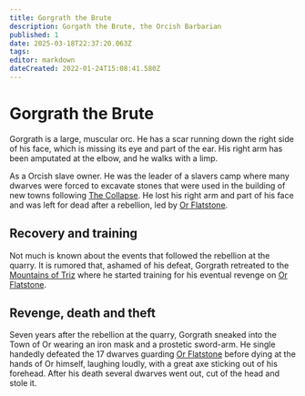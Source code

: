 ```yaml
---
title: Gorgrath the Brute
description: Gorgath the Brute, the Orcish Barbarian
published: 1
date: 2025-03-18T22:37:20.063Z
tags: 
editor: markdown
dateCreated: 2022-01-24T15:08:41.580Z
---
```


# Gorgrath the Brute
Gorgrath is a large, muscular orc. He has a scar running down the right side of his face, which is missing its eye and part of the ear. His right arm has been amputated at the elbow, and he walks with a limp.

As a Orcish slave owner. He was the leader of a slavers camp where many dwarves were forced to excavate stones that were used in the building of new towns following [The Collapse](/structure/chronological/event/the-collapse). He lost his right arm and part of his face and was left for dead after a rebellion, led by [Or Flatstone](/location/settlement/city/or/or-flatstone).

## Recovery and training
Not much is known about the events that followed the rebellion at the quarry. It is rumored that, ashamed of his defeat, Gorgrath retreated to the [Mountains of Triz](/location/landmark/mountains-of-triz) where he started training for his eventual revenge on [Or Flatstone](/location/settlement/city/or/or-flatstone).

## Revenge, death and theft
Seven years after the rebellion at the quarry, Gorgrath sneaked into the Town of Or wearing an iron mask and a prostetic sword-arm. He single handedly defeated the 17 dwarves guarding [Or Flatstone](/location/settlement/city/or/or-flatstone) before dying at the hands of Or himself, laughing loudly, with a great axe sticking out of his forehead. After his death several dwarves went out, cut of the head and stole it.
